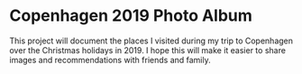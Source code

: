 # Copenhagen 2019 Photo Album

This project will document the places I visited during my trip to Copenhagen over the Christmas holidays in 2019. I hope this will make it easier to share images and recommendations with friends and family. 
